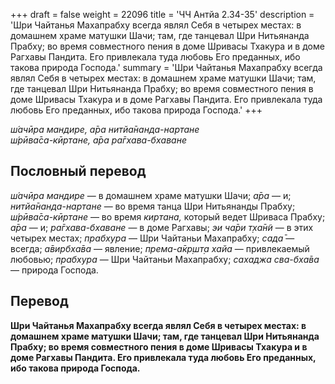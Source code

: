 +++
draft = false
weight = 22096
title = 'ЧЧ Антйа 2.34-35'
description = 'Шри Чайтанья Махапрабху всегда являл Себя в четырех местах: в домашнем храме матушки Шачи; там, где танцевал Шри Нитьянанда Прабху; во время совместного пения в доме Шривасы Тхакура и в доме Рагхавы Пандита. Его привлекала туда любовь Его преданных, ибо такова природа Господа.'
summary = 'Шри Чайтанья Махапрабху всегда являл Себя в четырех местах: в домашнем храме матушки Шачи; там, где танцевал Шри Нитьянанда Прабху; во время совместного пения в доме Шривасы Тхакура и в доме Рагхавы Пандита. Его привлекала туда любовь Его преданных, ибо такова природа Господа.'
+++

_ш́ачӣра мандире, а̄ра нитйа̄нанда-нартане  
ш́рӣва̄са-кӣртане, а̄ра ра̄гхава-бхаване_

## Пословный перевод

_ш́ачӣра_ _мандире_ — в домашнем храме матушки Шачи; _а̄ра_ — и; _нитйа̄нанда_\-_нартане_ — во время танца Шри Нитьянанды Прабху; _ш́рӣва̄са_\-_кӣртане_ — во время _киртана,_ который ведет Шриваса Прабху; _а̄ра_ — и; _ра̄гхава_\-_бхаване_ — в доме Рагхавы; _эи_ _ча̄ри_ _т̣ха̄н̃и_ — в этих четырех местах; _прабхура_ — Шри Чайтаньи Махапрабху; _сада̄_ — всегда; _а̄вирбха̄ва_ — явление; _према_\-_а̄кр̣шт̣а_ _хайа_ — привлекаемый любовью; _прабхура_ — Шри Чайтаньи Махапрабху; _сахаджа_ _сва_\-_бха̄ва_ — природа Господа.

## Перевод

**Шри Чайтанья Махапрабху всегда являл Себя в четырех местах: в домашнем храме матушки Шачи; там, где танцевал Шри Нитьянанда Прабху; во время совместного пения в доме Шривасы Тхакура и в доме Рагхавы Пандита. Его привлекала туда любовь Его преданных, ибо такова природа Господа.**
